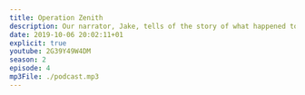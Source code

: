```yaml
---
title: Operation Zenith
description: Our narrator, Jake, tells of the story of what happened to Zenny after the events of episode 3...
date: 2019-10-06 20:02:11+01
explicit: true
youtube: 2G39Y49W4DM
season: 2
episode: 4
mp3File: ./podcast.mp3
---
```


